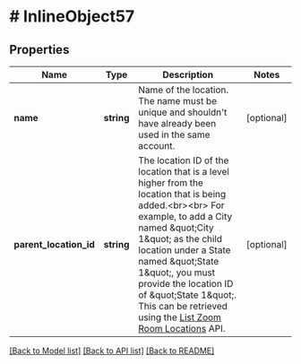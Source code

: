 # # InlineObject57

## Properties

Name | Type | Description | Notes
------------ | ------------- | ------------- | -------------
**name** | **string** | Name of the location. The name must be unique and shouldn&#39;t have already been used in the same account. | [optional] 
**parent_location_id** | **string** | The location ID of the location that is a level higher from the location that is being added.&lt;br&gt;&lt;br&gt; For example, to add a City named \&quot;City 1\&quot; as the child location under a State named \&quot;State 1\&quot;, you must provide the location ID of \&quot;State 1\&quot;. This can be retrieved using the [List Zoom Room Locations](https://marketplace.zoom.us/docs/api-reference/zoom-api/rooms-location/listzrlocations) API. | [optional] 

[[Back to Model list]](../../README.md#documentation-for-models) [[Back to API list]](../../README.md#documentation-for-api-endpoints) [[Back to README]](../../README.md)


